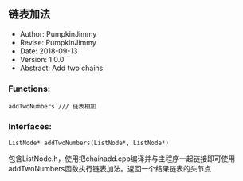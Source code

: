 ## 链表加法
- Author: PumpkinJimmy
- Revise: PumpkinJimmy
- Date: 2018-09-13
- Version: 1.0.0
- Abstract: Add two chains

### Functions:
	addTwoNumbers /// 链表相加
### Interfaces:
	ListNode* addTwoNumbers(ListNode*, ListNode*)
包含ListNode.h，使用把chainadd.cpp编译并与主程序一起链接即可使用addTwoNumbers函数执行链表加法。返回一个结果链表的头节点
